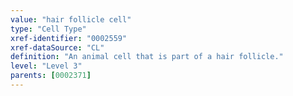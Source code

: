 ```yaml
---
value: "hair follicle cell"
type: "Cell Type"
xref-identifier: "0002559"
xref-dataSource: "CL"
definition: "An animal cell that is part of a hair follicle."
level: "Level 3"
parents: [0002371]
---
```

